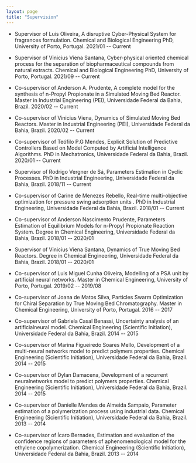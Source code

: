 ```yaml
---
layout: page
title: "Supervision"
---
```


  - <span> Supervisor of Luis Oliveira, A disruptive Cyber-Physical System for fragrances formulation. Chemical and Biological Engineering PhD, University of Porto, Portugal. </span><span>2021/01 -- Current</span>

  - <span> Supervisor of Vinicius Viena Santana, Cyber-physical oriented chemical process for the separation of biopharmaceutical compounds from natural extracts. Chemical and Biological Engineering PhD, University of Porto, Portugal. </span><span> 2021/09 -- Current</span>

  - <span> Co-supervisor of Anderson A. Prudente, A complete model for the synthesis of n-Propyl Propionate in a Simulated Moving Bed Reactor. Master in Industrial Engineering (PEI), Universidade Federal da Bahia, Brazil. </span><span>2020/02 -- Current</span>

  - <span> Co-supervisor of Vinicius Viena, Dynamics of Simulated Moving Bed Reactors. Master in Industrial Engineering (PEI), Universidade Federal da Bahia, Brazil. </span><span> 2020/02 -- Current</span>

  - <span> Co-supervisor of Teófilo P.G Mendes, Explicit Solution of Predictive Controllers Based on Model Computed by Artificial Intelligence Algorithms. PhD in Mechatronics, Universidade Federal da Bahia, Brazil. </span><span> 2020/01 -- Current</span>

  - <span> Supervisor of Rodrigo Vergner de Sá, Parameters Estimation in Cyclic Processes. PhD in Industrial Engineering, Universidade Federal da Bahia, Brazil. </span><span> 2018/11 -- Current</span>

  - <span> Co-supervisor of Carine de Menezes Rebello, Real-time multi-objective optimization for pressure swing adsorption units . PhD in Industrial Engineering, Universidade Federal da Bahia, Brazil. </span><span> 2018/01 -- Current</span>
 
  - <span> Co-supervisor of Anderson Nascimento Prudente, Parameters Estimation of Equilibrium Models for n-Propyl Propionate Reaction System. Degree in Chemical Engineering, Universidade Federal da Bahia, Brazil. </span><span> 2018/01 -- 2020/01</span>

  - <span> Supervisor of Vinicius Viena Santana, Dynamics of True Moving Bed Reactors. Degree in Chemical Engineering, Universidade Federal da Bahia, Brazil. </span><span> 2018/01 -- 2020/01 </span>

  - <span> Co-supervisor of Luis Miguel Cunha Oliveira, Modelling of a PSA unit by artificial neural networks. Master in Chemical Engineering, University of Porto, Portugal. </span><span> 2019/02 -- 2019/08 </span>
 
   - <span> Co-supervisor of Joana de Matos Silva, Particles Swarm Optimization for Chiral Separation by True Moving Bed Chromatography. Master in Chemical Engineering, University of Porto, Portugal. </span><span> 2016 -- 2017 </span>
 
   - <span> Co-supervisor of Gabriela Casal Benassi, Uncertainty analysis of an artificialneural model. Chemical Engineering (Scientific Initiation), Universidade Federal da Bahia, Brazil. </span><span> 2014 -- 2015 </span>
    
   - <span> Co-supervisor of Marina Figueiredo Soares Mello, Development of a multi-neural networks model to predict polymers properties. Chemical Engineering (Scientific Initiation), Universidade Federal da Bahia, Brazil.</span><span> 2014 -- 2015 </span>
    
   - <span> Co-supervisor of Dylan Damacena, Development of a recurrent neuralnetworks model to predict polymers properties. Chemical Engineering (Scientific Initiation), Universidade Federal da Bahia, Brazil.</span><span> 2014 -- 2015 </span>
    
   - <span> Co-supervisor of Danielle Mendes de Almeida Sampaio, Parameter estimation of a polymerization process using industrial data. Chemical Engineering (Scientific Initiation), Universidade Federal da Bahia, Brazil.</span><span> 2013 -- 2014 </span>
    
   - <span> Co-supervisor of Ícaro Bernades, Estimation and evaluation of the confidence regions of parameters of aphenomenological model for the ethylene copolymerization. Chemical Engineering (Scientific Initiation), Universidade Federal da Bahia, Brazil.</span><span> 2013 -- 2014 </span>
    
